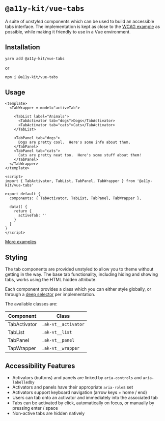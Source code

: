 # `@a11y-kit/vue-tabs`

A suite of *unstyled* components which can be used to build an accessible tabs interface.  The implementation is kept as close to the [WCAG example](https://www.w3.org/TR/wai-aria-practices/examples/tabs/tabs-2/tabs.html) as possible, while making it friendly to use in a Vue environment.

## Installation

```bash
yarn add @a11y-kit/vue-tabs
```

or

```bash
npm i @a11y-kit/vue-tabs
```

## Usage

```vue
<template>
  <TabWrapper v-model="activeTab">

    <TabList label="Animals">
      <TabActivator tab="dogs">Dogs</TabActivator>
      <TabActivator tab="cats">Cats</TabActivator>
    </TabList>

    <TabPanel tab="dogs">
      Dogs are pretty cool.  Here's some info about them.
    </TabPanel>
    <TabPanel tab="cats">
      Cats are pretty neat too.  Here's some stuff about them!
    </TabPanel>
  </TabWrapper>
</template>

<script>
import { TabActivator, TabList, TabPanel, TabWrapper } from '@a11y-kit/vue-tabs'

export default {
  components: { TabActivator, TabList, TabPanel, TabWrapper },

  data() {
    return {
      activeTab: ''
    }
  }
}
</script>
```

[More examples](https://a11y-kit.github.io/a11y-kit/vue-storybook)

## Styling

The tab components are provided unstyled to allow you to theme without getting in the way.  The base tab functionality, including hiding and showing tabs, works using the HTML hidden attribute.

Each component provides a class which you can either style globally, or through a [deep selector](https://vue-loader.vuejs.org/guide/scoped-css.html#deep-selectors) per implementation.

The available classes are:

Component | Class
---|---
TabActivator | `.ak-vt__activator`
TabList | `.ak-vt__list`
TabPanel | `.ak-vt__panel`
TapWrapper | `.ak-vt__wrapper`

## Accessibility Features

- Activators (buttons) and panels are linked by `aria-controls` and `aria-labelledby`
- Activators and panels have their appropriate `aria-role`s set
- Activators support keyboard navigation (arrow keys + home / end)
- Users can tab onto an activator and immediately into the associated tab
- Tabs can be activated by click, automatically on focus, or manually by pressing enter / space
- Non-active tabs are hidden natively
